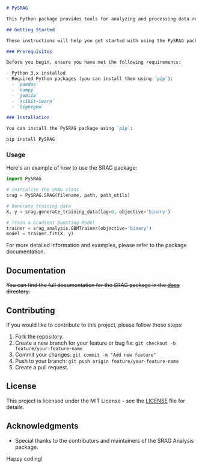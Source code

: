 ```markdown
# PySRAG

This Python package provides tools for analyzing and processing data related to Severe Acute Respiratory Syndrome (SARS) and other respiratory viruses. It includes functions for data preprocessing, feature engineering, and training Gradient Boosting Models (GBMs) for binary or multiclass classification.

## Getting Started

These instructions will help you get started with using the PySRAG package.

### Prerequisites

Before you begin, ensure you have met the following requirements:

- Python 3.x installed
- Required Python packages (you can install them using `pip`):
  - `pandas`
  - `numpy`
  - `joblib`
  - `scikit-learn`
  - `lightgbm`

### Installation

You can install the PySRAG package using `pip`:
```
```bash
pip install PySRAG
```

### Usage

Here's an example of how to use the SRAG package:

```python
import PySRAG

# Initialize the SRAG class
srag = PySRAG.SRAG(filename, path, path_utils)

# Generate training data
X, y = srag.generate_training_data(lag=0, objective='binary')

# Train a Gradient Boosting Model
trainer = srag_analysis.GBMTrainer(objective='binary')
model = trainer.fit(X, y)
```

For more detailed information and examples, please refer to the package documentation.

## Documentation

~~You can find the full documentation for the SRAG package in the [docs](docs/) directory.~~

## Contributing

If you would like to contribute to this project, please follow these steps:

1. Fork the repository.
2. Create a new branch for your feature or bug fix: `git checkout -b feature/your-feature-name`
3. Commit your changes: `git commit -m "Add new feature"`
4. Push to your branch: `git push origin feature/your-feature-name`
5. Create a pull request.

## License

This project is licensed under the MIT License - see the [LICENSE](LICENSE) file for details.

## Acknowledgments

- Special thanks to the contributors and maintainers of the SRAG Analysis package.

Happy coding!
```
